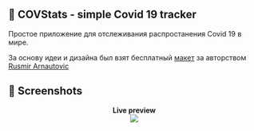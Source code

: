 ## 📌  COVStats - simple Covid 19 tracker

Простое приложение для отслеживания распростанения Covid 19 в мире.

За основу идеи и дизайна был взят бесплатный [макет](https://www.figma.com/community/file/824267725540451043) за авторством [Rusmir Arnautovic](https://dribbble.com/ideaisall)


## 📸 Screenshots

<p align="center">
  <strong>Live preview</strong> <br />
  <img src="https://user-images.githubusercontent.com/18668589/96377544-8c2d4900-1186-11eb-8225-94afac84119f.gif" />
</p>

